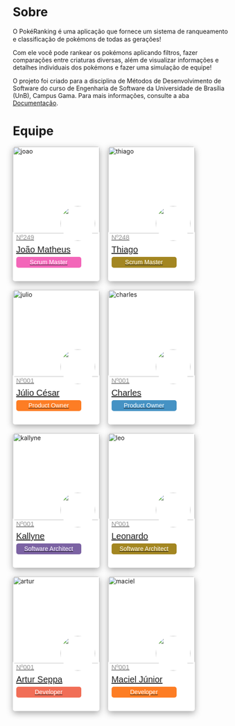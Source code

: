 # Sobre
O PokéRanking é uma aplicação que fornece um sistema de ranqueamento e classificação de pokémons de todas as gerações! <img src="https://thumbs.gfycat.com/SharpBriefAsianlion.webp" width="20" height="15" />

Com ele você pode rankear os pokémons aplicando filtros, fazer comparações entre criaturas diversas, além de visualizar informações e detalhes individuais dos pokémons e fazer uma simulação de equipe!

O projeto foi criado para a disciplina de Métodos de Desenvolvimento de Software do curso de Engenharia de Software da Universidade de Brasília (UnB), Campus Gama. Para mais informações, consulte a aba [Documentação](Documentação/Termo-de-Abertura.md).

# Equipe
<style>
   @font-face {
        font-family: 'Flexo Bold';
        src: url(fonts/Flexo-Bold.ttf);
    }

    @font-face {
        font-family: 'Flexo Demi';
        src: url(fonts/Flexo-Demi.ttf);
    }

    @font-face {
        font-family: 'Flexo Medium';
        src: url(fonts/Flexo-Medium.ttf);
    }

    .team {
        margin: 0;
        padding: 0;
        display: flex;
        flex-wrap: wrap;
        gap: 20px;
    }

    .card {
        margin: 0;
        padding: 0;
        width: 200px;
        height: 310px;
        border-radius: 5px;
        box-shadow: rgba(0, 0, 0, 0.35) 0px 5px 15px;
        background-color: white;
    }

    .card-joao:hover {
        box-shadow: #f366b9 0px 5px 15px;
    }

    .card-thiago-leo:hover {
        box-shadow: #a38621 0px 5px 15px;
    }

    .card-julio-maciel:hover {
        box-shadow: #FD7D24 0px 5px 15px;
    }
    .card-charles:hover {
        box-shadow: #4592C4 0px 5px 15px;
    }

    .card-kallyne:hover {
        box-shadow: #7B62A3 0px 5px 15px;
    }

    .card-artur:hover {
        box-shadow: #f16e57 0px 5px 15px;
    }

    .pic {
        margin: 0;
        padding: 0;
        width: 200px;
        height: 200px;
        border-radius: 5px;
    }

    .num {
        margin: 0;
        padding: 0;
        font-size: 15px;
        margin-left: 7.67px;
        font-family: 'Flexo Bold', Arial, sans-serif;
        color: #919191;
    }
    
    .name {
        margin: 0;
        padding: 0;
        font-size: 20px;
        margin-left: 7.67px;
        margin-top: 9.2px;
        margin-bottom: 5px;
        font-family: 'Flexo Demi', Arial, sans-serif;
        color: #212121;
    }
    
    .role {
        margin: 0;
        padding: 0;
        width: 150px;
        border-radius: 5px;
        height: 25px;
        align-content: center;
        line-height: 25px;
        text-align: center;
        margin-left: 7.67px;
        font-family: 'Flexo Medium', Arial, sans-serif;
    }

    .poke-container {
        margin-top: -142px;
        margin-left: 55%;
    }

    .pokemon {
        width: 80px;
        height: 80px;
        background-color: white; 
        border-radius: 50%;
    }

    .joao {
        background-color: #f366b9;
        color: white;
    }

    .thiago-leo {
        background-color: #a38621;
        color: white;
    }

    .julio-maciel {
        background-color: #FD7D24;
        color: white;
    }

    .charles {
        background-color: #4592C4;
        color: white;
    }

    .kallyne {
        background-color: #7B62A3;
        color: white;
    }

    .artur {
        background-color: #f16e57;
        color: white;
    }   
</style>

<div class="team">
    <a href="https://github.com/JoaoSchmitz">
        <div class="card card-joao">
            <img src="https://avatars.githubusercontent.com/u/79875786?v=4" alt="joao" class="pic">
            <p class="num">Nº249 </p>
            <p class="name">João Matheus</p>
            <p class="role joao">Scrum Master</p>
            <div class="poke-container"><img src="https://assets.pokemon.com/assets/cms2/img/pokedex/detail/249.png" alt="" class="pokemon"></div>
        </div>
    </a>
    <a href="https://github.com/Thiago-Cerq">
        <div class="card card-thiago-leo">
            <img src="https://avatars.githubusercontent.com/u/65683663?v=4" alt="thiago" class="pic">
            <p class="num">Nº248 </p>
            <p class="name">Thiago</p>
            <p class="role thiago-leo">Scrum Master</p>
            <div class="poke-container"><img src="https://assets.pokemon.com/assets/cms2/img/pokedex/detail/248.png" alt="" class="pokemon"></div>
        </div>
    </a>
    <a href="https://github.com/Julio-eng">
        <div class="card card-julio-maciel">
            <img src="https://avatars.githubusercontent.com/u/78378116?v=4" alt="julio" class="pic">
            <p class="num">Nº001 </p>
            <p class="name">Júlio César</p>
            <p class="role julio-maciel">Product Owner</p>
            <div class="poke-container"><img src="https://assets.pokemon.com/assets/cms2/img/pokedex/full/006.png" alt="" class="pokemon"></div>
        </div>
    </a>
    <a href="https://github.com/charles-serafim">
        <div class="card card-charles">
            <img src="https://avatars.githubusercontent.com/u/75335915?v=4" alt="charles" class="pic">
            <p class="num">Nº001 </p>
            <p class="name">Charles</p>
            <p class="role charles">Product Owner</p>
            <div class="poke-container"><img src="https://assets.pokemon.com/assets/cms2/img/pokedex/detail/054.png" alt="" class="pokemon"></div>
        </div>
    </a>
    <a href="https://github.com/kazpmcd">
        <div class="card card-kallyne">
            <img src="https://avatars.githubusercontent.com/u/71143609?v=4" alt="kallyne" class="pic">
            <p class="num">Nº001 </p>
            <p class="name">Kallyne</p>
            <p class="role kallyne">Software Architect</p>
            <div class="poke-container"><img src="https://assets.pokemon.com/assets/cms2/img/pokedex/detail/094.png" alt="" class="pokemon"></div>
        </div>
    </a>
    <a href="https://github.com/Leonardo0o0">
        <div class="card card-thiago-leo">
            <img src="https://avatars.githubusercontent.com/u/82467659?v=4" alt="leo" class="pic">
            <p class="num">Nº001 </p>
            <p class="name">Leonardo</p>
            <p class="role thiago-leo">Software Architect</p>
            <div class="poke-container"><img src="https://assets.pokemon.com/assets/cms2/img/pokedex/detail/745.png" alt="" class="pokemon"></div>
        </div>
    </a>
    <a href="https://github.com/artur-seppa">
        <div class="card card-artur">
            <img src="https://avatars.githubusercontent.com/u/82611794?v=4" alt="artur" class="pic">
            <p class="num">Nº001 </p>
            <p class="name">Artur Seppa</p>
            <p class="role artur">Developer</p>
            <div class="poke-container"><img src="https://assets.pokemon.com/assets/cms2/img/pokedex/detail/149.png" alt="" class="pokemon"></div>
        </div>
    </a>
    <a href="https://github.com/macieljuniormax">
        <div class="card card-julio-maciel">
            <img src="https://avatars.githubusercontent.com/u/66387901?v=4" alt="maciel" class="pic">
            <p class="num">Nº001 </p>
            <p class="name">Maciel Júnior</p>
            <p class="role julio-maciel">Developer</p>
            <div class="poke-container"><img src="https://assets.pokemon.com/assets/cms2/img/pokedex/detail/004.png" alt="" class="pokemon"></div>
        </div>
    </a>
</div>